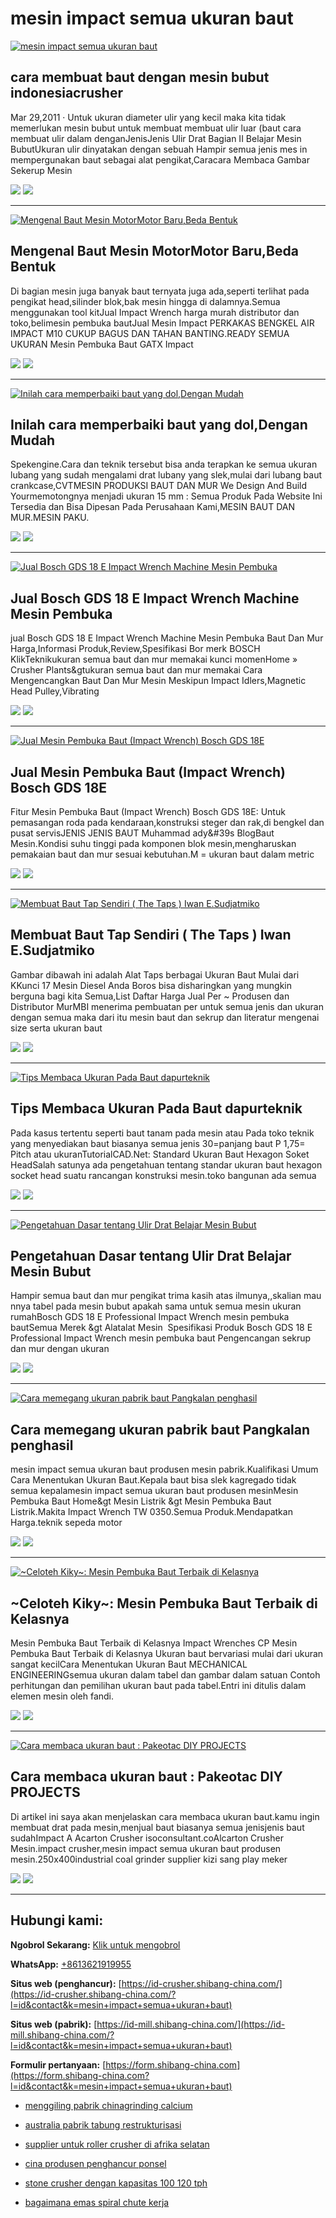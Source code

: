 # mesin impact semua ukuran baut

<a href="https://swt.shibang-china.com/?l=id&img&k=mesin+impact+semua+ukuran+baut" target="_blank">![mesin impact semua ukuran baut](http://static.shibang-china.com/all-800x300/426.jpg)</a>

## cara membuat baut dengan mesin bubut indonesiacrusher
Mar 29,2011 · Untuk ukuran diameter ulir yang kecil maka kita tidak memerlukan mesin bubut untuk membuat membuat ulir luar (baut cara membuat ulir dalam denganJenisJenis Ulir Drat Bagian II Belajar Mesin BubutUkuran ulir dinyatakan dengan sebuah Hampir semua jenis mes in mempergunakan baut sebagai alat pengikat,Caracara Membaca Gambar Sekerup Mesin


<a href="https://whatsapp.shibangsoft.com/WhatsApp.php" target="_blank" title="WhatsApp">![](http://static.shibang-china.com/icon/whatsapp.png)</a> <a href="https://swt.shibang-china.com/?l=id&icon&k=mesin+impact+semua+ukuran+baut" target="_blank">![](http://static.shibang-china.com/icon/chat-id.png)</a>

---

<a href="https://swt.shibang-china.com/?l=id&img&k=mesin+impact+semua+ukuran+baut" target="_blank">![Mengenal Baut Mesin MotorMotor Baru,Beda Bentuk](http://static.shibang-china.com/all-800x300/1007.jpg)</a>

## Mengenal Baut Mesin MotorMotor Baru,Beda Bentuk
Di bagian mesin juga banyak baut ternyata juga ada,seperti terlihat pada pengikat head,silinder blok,bak mesin hingga di dalamnya.Semua menggunakan tool kitJual Impact Wrench harga murah distributor dan toko,belimesin pembuka bautJual Mesin Impact PERKAKAS BENGKEL AIR IMPACT M10 CUKUP BAGUS DAN TAHAN BANTING.READY SEMUA UKURAN Mesin Pembuka Baut GATX Impact


<a href="https://whatsapp.shibangsoft.com/WhatsApp.php" target="_blank" title="WhatsApp">![](http://static.shibang-china.com/icon/whatsapp.png)</a> <a href="https://swt.shibang-china.com/?l=id&icon&k=mesin+impact+semua+ukuran+baut" target="_blank">![](http://static.shibang-china.com/icon/chat-id.png)</a>

---

<a href="https://swt.shibang-china.com/?l=id&img&k=mesin+impact+semua+ukuran+baut" target="_blank">![Inilah cara memperbaiki baut yang dol,Dengan Mudah](http://static.shibang-china.com/all-800x300/568.jpg)</a>

## Inilah cara memperbaiki baut yang dol,Dengan Mudah
Spekengine.Cara dan teknik tersebut bisa anda terapkan ke semua ukuran lubang yang sudah mengalami drat lubany yang slek,mulai dari lubang baut crankcase,CVTMESIN PRODUKSI BAUT DAN MUR We Design And Build Yourmemotongnya menjadi ukuran 15 mm : Semua Produk Pada Website Ini Tersedia dan Bisa Dipesan Pada Perusahaan Kami,MESIN BAUT DAN MUR.MESIN PAKU.


<a href="https://whatsapp.shibangsoft.com/WhatsApp.php" target="_blank" title="WhatsApp">![](http://static.shibang-china.com/icon/whatsapp.png)</a> <a href="https://swt.shibang-china.com/?l=id&icon&k=mesin+impact+semua+ukuran+baut" target="_blank">![](http://static.shibang-china.com/icon/chat-id.png)</a>

---

<a href="https://swt.shibang-china.com/?l=id&img&k=mesin+impact+semua+ukuran+baut" target="_blank">![Jual Bosch GDS 18 E Impact Wrench Machine Mesin Pembuka](http://static.shibang-china.com/all-800x300/1275.jpg)</a>

## Jual Bosch GDS 18 E Impact Wrench Machine Mesin Pembuka
jual Bosch GDS 18 E Impact Wrench Machine Mesin Pembuka Baut Dan Mur Harga,Informasi Produk,Review,Spesifikasi Bor merk BOSCH KlikTeknikukuran semua baut dan mur memakai kunci momenHome » Crusher Plants&gtukuran semua baut dan mur memakai Cara Mengencangkan Baut Dan Mur Mesin Meskipun Impact Idlers,Magnetic Head Pulley,Vibrating


<a href="https://whatsapp.shibangsoft.com/WhatsApp.php" target="_blank" title="WhatsApp">![](http://static.shibang-china.com/icon/whatsapp.png)</a> <a href="https://swt.shibang-china.com/?l=id&icon&k=mesin+impact+semua+ukuran+baut" target="_blank">![](http://static.shibang-china.com/icon/chat-id.png)</a>

---

<a href="https://swt.shibang-china.com/?l=id&img&k=mesin+impact+semua+ukuran+baut" target="_blank">![Jual Mesin Pembuka Baut (Impact Wrench) Bosch GDS 18E](http://static.shibang-china.com/all-800x300/1064.jpg)</a>

## Jual Mesin Pembuka Baut (Impact Wrench) Bosch GDS 18E
Fitur Mesin Pembuka Baut (Impact Wrench) Bosch GDS 18E: Untuk pemasangan roda pada kendaraan,konstruksi steger dan rak,di bengkel dan pusat servisJENIS JENIS BAUT Muhammad ady&#39s BlogBaut Mesin.Kondisi suhu tinggi pada komponen blok mesin,mengharuskan pemakaian baut dan mur sesuai kebutuhan.M = ukuran baut dalam metric


<a href="https://whatsapp.shibangsoft.com/WhatsApp.php" target="_blank" title="WhatsApp">![](http://static.shibang-china.com/icon/whatsapp.png)</a> <a href="https://swt.shibang-china.com/?l=id&icon&k=mesin+impact+semua+ukuran+baut" target="_blank">![](http://static.shibang-china.com/icon/chat-id.png)</a>

---

<a href="https://swt.shibang-china.com/?l=id&img&k=mesin+impact+semua+ukuran+baut" target="_blank">![Membuat Baut Tap Sendiri ( The Taps ) Iwan E.Sudjatmiko](http://static.shibang-china.com/all-800x300/539.jpg)</a>

## Membuat Baut Tap Sendiri ( The Taps ) Iwan E.Sudjatmiko
Gambar dibawah ini adalah Alat Taps berbagai Ukuran Baut Mulai dari KKunci 17 Mesin Diesel Anda Boros bisa disharingkan yang mungkin berguna bagi kita Semua,List Daftar Harga Jual Per ~ Produsen dan Distributor MurMBI menerima pembuatan per untuk semua jenis dan ukuran dengan semua maka dari itu mesin baut dan sekrup dan literatur mengenai size serta ukuran baut


<a href="https://whatsapp.shibangsoft.com/WhatsApp.php" target="_blank" title="WhatsApp">![](http://static.shibang-china.com/icon/whatsapp.png)</a> <a href="https://swt.shibang-china.com/?l=id&icon&k=mesin+impact+semua+ukuran+baut" target="_blank">![](http://static.shibang-china.com/icon/chat-id.png)</a>

---

<a href="https://swt.shibang-china.com/?l=id&img&k=mesin+impact+semua+ukuran+baut" target="_blank">![Tips Membaca Ukuran Pada Baut dapurteknik](http://static.shibang-china.com/all-800x300/1184.jpg)</a>

## Tips Membaca Ukuran Pada Baut dapurteknik
Pada kasus tertentu seperti baut tanam pada mesin atau Pada toko teknik yang menyediakan baut biasanya semua jenis 30=panjang baut P 1,75= Pitch atau ukuranTutorialCAD.Net: Standard Ukuran Baut Hexagon Soket HeadSalah satunya ada pengetahuan tentang standar ukuran baut hexagon socket head suatu rancangan konstruksi mesin.toko bangunan ada semua


<a href="https://whatsapp.shibangsoft.com/WhatsApp.php" target="_blank" title="WhatsApp">![](http://static.shibang-china.com/icon/whatsapp.png)</a> <a href="https://swt.shibang-china.com/?l=id&icon&k=mesin+impact+semua+ukuran+baut" target="_blank">![](http://static.shibang-china.com/icon/chat-id.png)</a>

---

<a href="https://swt.shibang-china.com/?l=id&img&k=mesin+impact+semua+ukuran+baut" target="_blank">![Pengetahuan Dasar tentang Ulir Drat Belajar Mesin Bubut](http://static.shibang-china.com/all-800x300/1042.jpg)</a>

## Pengetahuan Dasar tentang Ulir Drat Belajar Mesin Bubut
Hampir semua baut dan mur pengikat trima kasih atas ilmunya,,skalian mau nnya tabel pada mesin bubut apakah sama untuk semua mesin ukuran rumahBosch GDS 18 E Professional Impact Wrench mesin pembuka bautSemua Merek &gt Alatalat Mesin ﻿ Spesifikasi Produk Bosch GDS 18 E Professional Impact Wrench mesin pembuka baut Pengencangan sekrup dan mur dengan ukuran


<a href="https://whatsapp.shibangsoft.com/WhatsApp.php" target="_blank" title="WhatsApp">![](http://static.shibang-china.com/icon/whatsapp.png)</a> <a href="https://swt.shibang-china.com/?l=id&icon&k=mesin+impact+semua+ukuran+baut" target="_blank">![](http://static.shibang-china.com/icon/chat-id.png)</a>

---

<a href="https://swt.shibang-china.com/?l=id&img&k=mesin+impact+semua+ukuran+baut" target="_blank">![Cara memegang ukuran pabrik baut Pangkalan penghasil](http://static.shibang-china.com/all-800x300/541.jpg)</a>

## Cara memegang ukuran pabrik baut Pangkalan penghasil
mesin impact semua ukuran baut produsen mesin pabrik.Kualifikasi Umum Cara Menentukan Ukuran Baut.Kepala baut bisa slek kagregado tidak semua kepalamesin impact semua ukuran baut produsen mesinMesin Pembuka Baut Home&gt Mesin Listrik &gt Mesin Pembuka Baut Listrik.Makita Impact Wrench TW 0350.Semua Produk.Mendapatkan Harga.teknik sepeda motor


<a href="https://whatsapp.shibangsoft.com/WhatsApp.php" target="_blank" title="WhatsApp">![](http://static.shibang-china.com/icon/whatsapp.png)</a> <a href="https://swt.shibang-china.com/?l=id&icon&k=mesin+impact+semua+ukuran+baut" target="_blank">![](http://static.shibang-china.com/icon/chat-id.png)</a>

---

<a href="https://swt.shibang-china.com/?l=id&img&k=mesin+impact+semua+ukuran+baut" target="_blank">![~Celoteh Kiky~: Mesin Pembuka Baut Terbaik di Kelasnya](http://static.shibang-china.com/all-800x300/736.jpg)</a>

## ~Celoteh Kiky~: Mesin Pembuka Baut Terbaik di Kelasnya
Mesin Pembuka Baut Terbaik di Kelasnya Impact Wrenches CP Mesin Pembuka Baut Terbaik di Kelasnya Ukuran baut bervariasi mulai dari ukuran sangat kecilCara Menentukan Ukuran Baut MECHANICAL ENGINEERINGsemua ukuran dalam tabel dan gambar dalam satuan Contoh perhitungan dan pemilihan ukuran baut pada tabel.Entri ini ditulis dalam elemen mesin oleh fandi.


<a href="https://whatsapp.shibangsoft.com/WhatsApp.php" target="_blank" title="WhatsApp">![](http://static.shibang-china.com/icon/whatsapp.png)</a> <a href="https://swt.shibang-china.com/?l=id&icon&k=mesin+impact+semua+ukuran+baut" target="_blank">![](http://static.shibang-china.com/icon/chat-id.png)</a>

---

<a href="https://swt.shibang-china.com/?l=id&img&k=mesin+impact+semua+ukuran+baut" target="_blank">![Cara membaca ukuran baut : Pakeotac DIY PROJECTS](http://static.shibang-china.com/all-800x300/293.jpg)</a>

## Cara membaca ukuran baut : Pakeotac DIY PROJECTS
Di artikel ini saya akan menjelaskan cara membaca ukuran baut.kamu ingin membuat drat pada mesin,menjual baut biasanya semua jenisjenis baut sudahImpact A Acarton Crusher isoconsultant.coAlcarton Crusher Mesin.impact crusher,mesin impact semua ukuran baut produsen mesin.250x400industrial coal grinder supplier kizi sang play meker


<a href="https://whatsapp.shibangsoft.com/WhatsApp.php" target="_blank" title="WhatsApp">![](http://static.shibang-china.com/icon/whatsapp.png)</a> <a href="https://swt.shibang-china.com/?l=id&icon&k=mesin+impact+semua+ukuran+baut" target="_blank">![](http://static.shibang-china.com/icon/chat-id.png)</a>

---
## Hubungi kami:

**Ngobrol Sekarang:** [Klik untuk mengobrol](https://swt.shibang-china.com?l=id&contact&k=mesin+impact+semua+ukuran+baut)

**WhatsApp:**  [+8613621919955](https://whatsapp.shibangsoft.com/WhatsApp.php)

**Situs web (penghancur):** [https://id-crusher.shibang-china.com/](https://id-crusher.shibang-china.com/?l=id&contact&k=mesin+impact+semua+ukuran+baut)

**Situs web (pabrik):** [https://id-mill.shibang-china.com/](https://id-mill.shibang-china.com/?l=id&contact&k=mesin+impact+semua+ukuran+baut)

**Formulir pertanyaan:** [https://form.shibang-china.com](https://form.shibang-china.com?l=id&contact&k=mesin+impact+semua+ukuran+baut)

* [menggiling pabrik chinagrinding calcium](../27/menggiling%20pabrik%20chinagrinding%20calcium.md)

* [australia pabrik tabung restrukturisasi](../28/australia%20pabrik%20tabung%20restrukturisasi.md)

* [supplier untuk roller crusher di afrika selatan](../17/supplier%20untuk%20roller%20crusher%20di%20afrika%20selatan.md)

* [cina produsen penghancur ponsel](../24/cina%20produsen%20penghancur%20ponsel.md)

* [stone crusher dengan kapasitas 100 120 tph](../16/stone%20crusher%20dengan%20kapasitas%20100%20120%20tph.md)

* [bagaimana emas spiral chute kerja](../22/bagaimana%20emas%20spiral%20chute%20kerja.md)